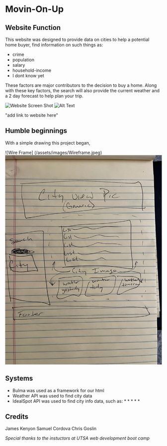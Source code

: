 # Movin-On-Up

## Website Function

This website was designed to provide data on cities to help a potential home buyer, find information on such things as:

* crime
* population
* salary
* household-income
* I dont know yet


These factors are major contributors to the decision to buy a home.  Along with these key factors, the search will also provide 
the current weather and a 2 day forecast to help plan your trip.  

![Website Screen Shot](assets/css/screenShot.png)
![Alt Text](ScreenShot)

"add link to website here"

## Humble beginnings

With a simple drawing this project began,

![Wire Frame] (/assets/images/Wireframe.jpeg)
![Alt Text](https://github.com/CGO7/Movin-On-Up/blob/main/assets/images/Wireframe.jpeg)

## Systems

* Bulma was used as a framework for our html
* Weather API was used to find city data 
* IdealSpot API was used to find city info data, such as:
    * 
    * 
    * 
    * 
    * 


## Credits

James Kenyon
Samuel Cordova
Chris Goslin

*Special thanks to the instuctors at UTSA web development boot camp*



